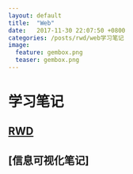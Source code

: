 ```yaml
---
layout: default
title:  "Web"
date:   2017-11-30 22:07:50 +0800
categories: /posts/rwd/web学习笔记
image:
  feature: gembox.png
  teaser: gembox.png
---
```


# 学习笔记
## [RWD](https://jamieyin.github.io/posts/rwd/web%E5%AD%A6%E4%B9%A0%E7%AC%94%E8%AE%B0/)
## [信息可视化笔记]